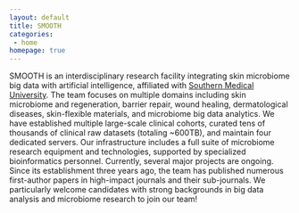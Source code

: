 ```yaml
---
layout: default
title: SMOOTH
categories:
 - home
homepage: true
---
```

SMOOTH is an interdisciplinary research facility integrating skin microbiome big data with artificial intelligence, affiliated with [Southern Medical University](https://www.smu.edu.cn/). 
The team focuses on multiple domains including skin microbiome and regeneration, barrier repair, wound healing, dermatological diseases, skin-flexible materials, and microbiome big data analytics. We have established multiple large-scale clinical cohorts, curated tens of thousands of clinical raw datasets (totaling ~600TB), and maintain four dedicated servers. Our infrastructure includes a full suite of microbiome research equipment and technologies, supported by specialized bioinformatics personnel. Currently, several major projects are ongoing. Since its establishment three years ago, the team has published numerous first-author papers in high-impact journals and their sub-journals. We particularly welcome candidates with strong backgrounds in big data analysis and microbiome research to join our team!
